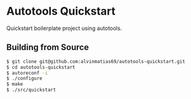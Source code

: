 # Autotools Quickstart

Quickstart boilerplate project using autotools.

## Building from Source

``` sh
$ git clone git@github.com:alvinmatias69/autotools-quickstart.git
$ cd autotools-quickstart
$ autoreconf -i
$ ./configure
$ make
$ ./src/quickstart
```

